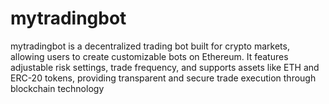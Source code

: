 # mytradingbot
mytradingbot is a decentralized trading bot built for crypto markets, allowing users to create customizable bots on Ethereum. It features adjustable risk settings, trade frequency, and supports assets like ETH and ERC-20 tokens, providing transparent and secure trade execution through blockchain technology
